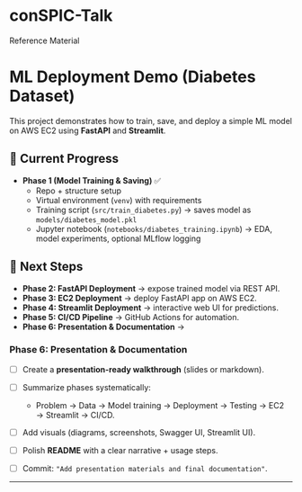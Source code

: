 # conSPIC-Talk
Reference Material


# ML Deployment Demo (Diabetes Dataset)

This project demonstrates how to train, save, and deploy a simple ML model on AWS EC2 using **FastAPI** and **Streamlit**.  

## 📌 Current Progress
- **Phase 1 (Model Training & Saving)** ✅
  - Repo + structure setup
  - Virtual environment (`venv`) with requirements
  - Training script (`src/train_diabetes.py`) → saves model as `models/diabetes_model.pkl`
  - Jupyter notebook (`notebooks/diabetes_training.ipynb`) → EDA, model experiments, optional MLflow logging

## 🚀 Next Steps
- **Phase 2: FastAPI Deployment** → expose trained model via REST API.
- **Phase 3: EC2 Deployment** → deploy FastAPI app on AWS EC2.
- **Phase 4: Streamlit Deployment** → interactive web UI for predictions.
- **Phase 5: CI/CD Pipeline** → GitHub Actions for automation.
- **Phase 6: Presentation & Documentation** -> 

### **Phase 6: Presentation & Documentation**

* [ ] Create a **presentation-ready walkthrough** (slides or markdown).
* [ ] Summarize phases systematically:

  * Problem → Data → Model training → Deployment → Testing → EC2 → Streamlit → CI/CD.
* [ ] Add visuals (diagrams, screenshots, Swagger UI, Streamlit UI).
* [ ] Polish **README** with a clear narrative + usage steps.
* [ ] Commit: `"Add presentation materials and final documentation"`.

---